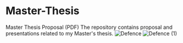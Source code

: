 # Master-Thesis
Master Thesis Proposal (PDF)
The repository contains proposal and presentations related to my Master's thesis. 
![Defence](https://github.com/user-attachments/assets/f6d8d7b8-6faf-4730-ac2d-6c4be7a0069b)
![Defence (1)](https://github.com/user-attachments/assets/390ab089-4042-41ff-8dd4-cc97ac7ad76e)
